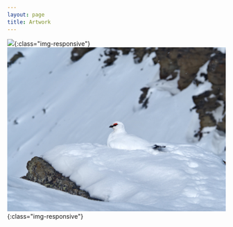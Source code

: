 ```yaml
---
layout: page
title: Artwork
---
```


![](/img/big-img/abcdére_marin.png){:class="img-responsive"}
![](/img/big-img/poule.jpg){:class="img-responsive"}
